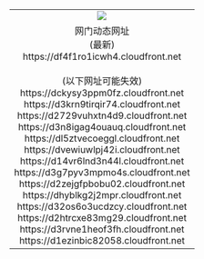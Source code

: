 ﻿<table>
  <tr></tr>
  <tr><td colspan=2 align=center><img src="https://df4f1ro1icwh4.cloudfront.net/Up/oGate.jpg" /></td></tr>
  <tr><td colspan=2 align=center>网门动态网址<br/>(最新)
<br>https://df4f1ro1icwh4.cloudfront.net
<br/><br/>(以下网址可能失效)
<br>https://dckysy3ppm0fz.cloudfront.net
<br>https://d3krn9tirqir74.cloudfront.net
<br>https://d2729vuhxtn4d9.cloudfront.net
<br>https://d3n8igag4ouauq.cloudfront.net
<br>https://dl5ztvecoeggl.cloudfront.net
<br>https://dvewiuwlpj42i.cloudfront.net
<br>https://d14vr6lnd3n44l.cloudfront.net
<br>https://d3g7pyv3mpmo4s.cloudfront.net
<br>https://d2zejgfpbobu02.cloudfront.net
<br>https://dhyblkg2j2mpr.cloudfront.net
<br>https://d32os6o3ucdzcy.cloudfront.net
<br>https://d2htrcxe83mg29.cloudfront.net
<br>https://d3rvne1heof3fh.cloudfront.net
<br>https://d1ezinbic82058.cloudfront.net
    </td>
  </tr>
</table>
